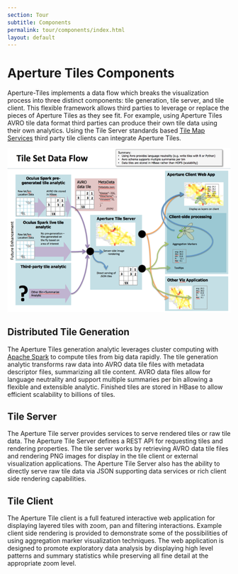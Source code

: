 ```yaml
---
section: Tour
subtitle: Components
permalink: tour/components/index.html
layout: default
---
```


Aperture Tiles Components
=========================

Aperture-Tiles implements a data flow which breaks the visualization process into three distinct components: tile generation, tile server, and tile client. This flexible framework allows third parties to leverage or replace the pieces of Aperture Tiles as they see fit. For example, using Aperture Tiles AVRO tile data format third parties can produce their own tile data using their own analytics. Using the Tile Server standards based [Tile Map Services](http://en.wikipedia.org/wiki/Tile_Map_Service) third party tile clients can integrate Aperture Tiles.

![Aperture Tiles Architectural Overview](../../img/arch-overview.png)

Distributed Tile Generation
---------------------------

The Aperture Tiles generation analytic leverages cluster computing with [Apache Spark](http://spark.incubator.apache.org/) to compute tiles from big data rapidly. The tile generation analytic transforms raw data into AVRO data tile files with metadata descriptor files, summarizing all tile content. AVRO data files allow for language neutrality and support multiple summaries per bin allowing a flexible and extensible analytic. Finished tiles are stored in HBase to allow efficient scalability to billions of tiles.

Tile Server
-----------

The Aperture Tile server provides services to serve rendered tiles or raw tile data. The Aperture Tile Server defines a REST API for requesting tiles and rendering properties. The tile server works by retrieving AVRO data tile files and rendering PNG images for display in the tile client or external visualization applications. The Aperture Tile Server also has the ability to directly serve raw tile data via JSON supporting data services or rich client side rendering capabilities.

Tile Client
-----------

The Aperture Tile client is a full featured interactive web application for displaying layered tiles with zoom, pan and filtering interactions. Example client side rendering is provided to demonstrate some of the possibilities of using aggregation marker visualization techniques. The web application is designed to promote exploratory data analysis by displaying high level patterns and summary statistics while preserving all fine detail at the appropriate zoom level.

